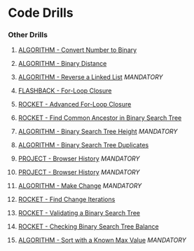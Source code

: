 # Code Drills


### Other Drills

1. [ALGORITHM - Convert Number to Binary](/01-algo-convert-to-binary)

2. [ALGORITHM - Binary Distance](/02-algo-binary-distance)

3. [ALGORITHM - Reverse a Linked List](/03-algo-reverse-linked-list) *MANDATORY*

4. [FLASHBACK - For-Loop Closure](/04-flash-for-loop-closure)

5. [ROCKET - Advanced For-Loop Closure](/05-rock-for-loop-closure-2)

6. [ROCKET - Find Common Ancestor in Binary Search Tree](/06-rock-bst-common-ancestor)

7. [ALGORITHM - Binary Search Tree Height](/07-algo-bst-height) *MANDATORY*

8. [ALGORITHM - Binary Search Tree Duplicates](/08-algo-bst-duplicates)

9. [PROJECT - Browser History](/09-proj-browser-history) *MANDATORY*

10. [PROJECT - Browser History](/10-proj-browser-history-2) *MANDATORY*

11. [ALGORITHM - Make Change](/11-algo-make-change) *MANDATORY*

12. [ROCKET - Find Change Iterations](/12-rock-change-count)

13. [ROCKET - Validating a Binary Search Tree](/13-rock-bst-validation)

14. [ROCKET - Checking Binary Search Tree Balance](/14-rock-bst-check-balance)

15. [ALGORITHM - Sort with a Known Max Value](/15-algo-sorting-with-max-value) *MANDATORY*
